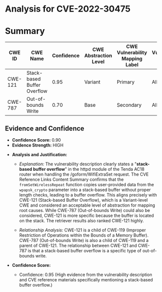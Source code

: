 # Analysis for CVE-2022-30475

# Summary
| CWE ID | CWE Name | Confidence | CWE Abstraction Level | CWE Vulnerability Mapping Label | CWE-Vulnerability Mapping Notes |
|---|---|---|---|---|---|
| CWE-121 | Stack-based Buffer Overflow | 0.95 | Variant | Primary | Allowed |
| CWE-787 | Out-of-bounds Write | 0.70 | Base | Secondary | Allowed |

## Evidence and Confidence

*   **Confidence Score:** 0.90
*   **Evidence Strength:** HIGH

- **Analysis and Justification:**  
  - *Explanation:* The vulnerability description clearly states a "**stack-based buffer overflow**" in the httpd module of the Tenda AC18 router when handling the /goform/WifiExtraSet request. The CVE Reference Links Content Summary confirms that the `fromSetWirelessRepeat` function copies user-provided data from the `wpapsk_crypto` parameter into a stack-based buffer without proper length checks, leading to a buffer overflow. This aligns precisely with CWE-121 (Stack-based Buffer Overflow), which is a Variant-level CWE and considered an acceptable level of abstraction for mapping root causes. While CWE-787 (Out-of-bounds Write) could also be considered, CWE-121 is more specific because the buffer is located on the stack. The retriever results also ranked CWE-121 highly.

  - *Relationship Analysis:* CWE-121 is a child of CWE-119 (Improper Restriction of Operations within the Bounds of a Memory Buffer). CWE-787 (Out-of-bounds Write) is also a child of CWE-119 and a parent of CWE-121. The relationship between CWE-121 and CWE-787 is that a stack-based buffer overflow is a specific type of out-of-bounds write.

- **Confidence Score:**  
  - Confidence: 0.95 (High evidence from the vulnerability description and CVE reference materials specifically mentioning a stack-based buffer overflow.)